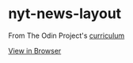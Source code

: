 # nyt-news-layout

From The Odin Project's [curriculum](https://www.theodinproject.com/courses/html5-and-css3/lessons/positioning-and-floating-elements)

<a href="https://tfb34.github.io/nyt-news-layout/">View in Browser</a>
